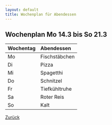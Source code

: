 ```yaml
---
layout: default
title: Wochenplan für Abendessen
---
```


## Wochenplan Mo 14.3 bis So 21.3

| Wochentag    | Abendessen        |
|:-------------|:------------------|
| Mo           | Fischstäbchen     |
| Di           | Pizza             |
| Mi           | Spagetthi         |
| Do           | Schnitzel         |
| Fr           | Tiefkühltruhe     |
| Sa           | Roter Reis        |
| So           | Kalt              |

[Zurück](./)
